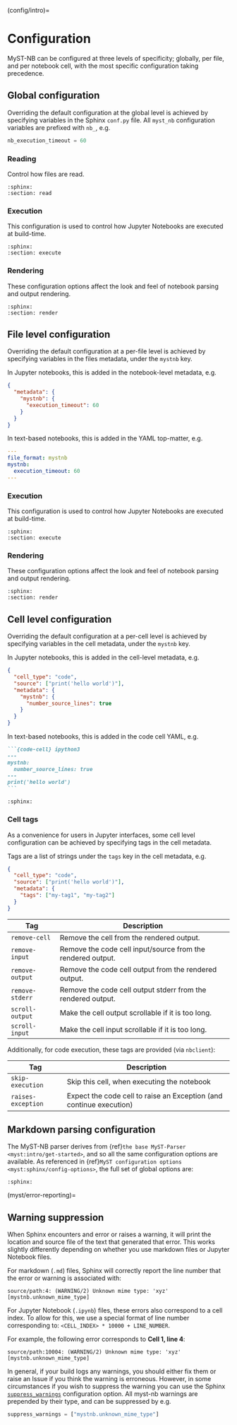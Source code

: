 
(config/intro)=
# Configuration

MyST-NB can be configured at three levels of specificity; globally, per file, and per notebook cell, with the most specific configuration taking precedence.

## Global configuration

Overriding the default configuration at the global level is achieved by specifying variables in the Sphinx `conf.py` file.
All `myst_nb` configuration variables are prefixed with `nb_`, e.g.

```python
nb_execution_timeout = 60
```

### Reading

Control how files are read.

```{mystnb-config} global_lvl
:sphinx:
:section: read
```

### Execution

This configuration is used to control how Jupyter Notebooks are executed at build-time.

```{mystnb-config} global_lvl
:sphinx:
:section: execute
```

### Rendering

These configuration options affect the look and feel of notebook parsing and output rendering.

```{mystnb-config} global_lvl
:sphinx:
:section: render
```

## File level configuration

Overriding the default configuration at a per-file level is achieved by specifying variables in the files metadata, under the `mystnb` key.

In Jupyter notebooks, this is added in the notebook-level metadata, e.g.

```json
{
  "metadata": {
    "mystnb": {
      "execution_timeout": 60
    }
  }
}
```

In text-based notebooks, this is added in the YAML top-matter, e.g.

```yaml
---
file_format: mystnb
mystnb:
  execution_timeout: 60
---
```

### Execution

This configuration is used to control how Jupyter Notebooks are executed at build-time.

```{mystnb-config} file_lvl
:sphinx:
:section: execute
```

### Rendering

These configuration options affect the look and feel of notebook parsing and output rendering.

```{mystnb-config} file_lvl
:sphinx:
:section: render
```

## Cell level configuration

Overriding the default configuration at a per-cell level is achieved by specifying variables in the cell metadata, under the `mystnb` key.

In Jupyter notebooks, this is added in the cell-level metadata, e.g.

```json
{
  "cell_type": "code",
  "source": ["print('hello world')"],
  "metadata": {
    "mystnb": {
      "number_source_lines": true
    }
  }
}
```

In text-based notebooks, this is added in the code cell YAML, e.g.

````markdown
```{code-cell} ipython3
---
mystnb:
  number_source_lines: true
---
print('hello world')
```
````

```{mystnb-config} cell_lvl
:sphinx:
```

### Cell tags

As a convenience for users in Jupyter interfaces, some cell level configuration can be achieved by specifying tags in the cell metadata.

Tags are a list of strings under the `tags` key in the cell metadata, e.g.

```json
{
  "cell_type": "code",
  "source": ["print('hello world')"],
  "metadata": {
    "tags": ["my-tag1", "my-tag2"]
  }
}
```

Tag             | Description
--------------- | ---
`remove-cell`   | Remove the cell from the rendered output.
`remove-input`  | Remove the code cell input/source from the rendered output.
`remove-output` | Remove the code cell output from the rendered output.
`remove-stderr` | Remove the code cell output stderr from the rendered output.
`scroll-output` | Make the cell output scrollable if it is too long.
`scroll-input` | Make the cell input scrollable if it is too long.

Additionally, for code execution, these tags are provided (via `nbclient`):

Tag                | Description
------------------ | ---
`skip-execution`   | Skip this cell, when executing the notebook
`raises-exception` | Expect the code cell to raise an Exception (and continue execution)

## Markdown parsing configuration

The MyST-NB parser derives from {ref}`the base MyST-Parser <myst:intro/get-started>`, and so all the same configuration options are available.
As referenced in {ref}`MyST configuration options <myst:sphinx/config-options>`, the full set of global options are:

```{myst-config}
:sphinx:
```

(myst/error-reporting)=
## Warning suppression

When Sphinx encounters and error or raises a warning, it will print the location and source file of the text that generated that error.
This works slightly differently depending on whether you use markdown files or Jupyter Notebook files.

For markdown (`.md`) files, Sphinx will correctly report the line number that the error or warning is associated with:

```
source/path:4: (WARNING/2) Unknown mime type: 'xyz' [mystnb.unknown_mime_type]
```

For Jupyter Notebook (`.ipynb`) files, these errors also correspond to a cell index.
To allow for this, we use a special format of line number corresponding to: `<CELL_INDEX> * 10000 + LINE_NUMBER`.

For example, the following error corresponds to **Cell 1, line 4**:

```
source/path:10004: (WARNING/2) Unknown mime type: 'xyz' [mystnb.unknown_mime_type]
```

In general, if your build logs any warnings, you should either fix them or raise an Issue if you think the warning is erroneous. However, in some circumstances if you wish to suppress the warning you can use the Sphinx [`suppress_warnings`](https://www.sphinx-doc.org/en/master/usage/configuration.html#confval-suppress_warnings) configuration option.
All myst-nb warnings are prepended by their type, and can be suppressed by e.g.

```python
suppress_warnings = ["mystnb.unknown_mime_type"]
```
